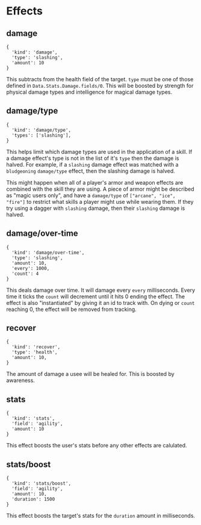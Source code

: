 # Effects

## damage

```
{
  'kind': 'damage',
  'type': 'slashing',
  'amount': 10
}
```

This subtracts from the health field of the target. `type` must be one of those defined in `Data.Stats.Damage.fields/0`. This will be boosted by strength for physical damage types and intelligence for magical damage types.

## damage/type

```
{
  'kind': 'damage/type',
  'types': ['slashing'],
}
```

This helps limit which damage types are used in the application of a skill. If a damage effect's type is not in the list of it's `type` then the damage is halved. For example, if a `slashing` damage effect was matched with a `bludgeoning` `damage/type` effect, then the slashing damage is halved.

This might happen when all of a player's armor and weapon effects are combined with the skill they are using. A piece of armor might be described as "magic users only", and have a `damage/type` of `["arcane", "ice", "fire"]` to restrict what skills a player might use while wearing them. If they try using a dagger with `slashing` damage, then their `slashing` damage is halved.

## damage/over-time

```
{
  'kind': 'damage/over-time',
  'type': 'slashing',
  'amount': 10,
  'every': 1000,
  'count': 4
}
```

This deals damage over time. It will damage every `every` milliseconds. Every time it ticks the `count` will decrement until it hits 0 ending the effect. The effect is also "instantiated" by giving it an id to track with. On dying or `count` reaching 0, the effect will be removed from tracking.

## recover

```
{
  'kind': 'recover',
  'type': 'health',
  'amount': 10,
}
```

The amount of damage a usee will be healed for. This is boosted by awareness.

## stats

```
{
  'kind': 'stats',
  'field': 'agility',
  'amount': 10
}
```

This effect boosts the user's stats before any other effects are calulated.

## stats/boost

```
{
  'kind': 'stats/boost',
  'field': 'agility',
  'amount': 10,
  'duration': 1500
}
```

This effect boosts the target's stats for the `duration` amount in milliseconds.
